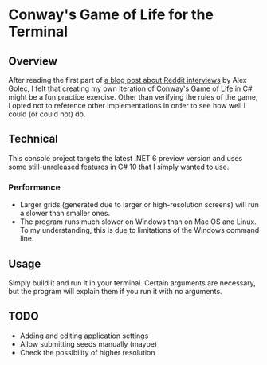 # Conway's Game of Life for the Terminal

## Overview

After reading the first part of [a blog post about Reddit interviews](https://alexgolec.dev/reddit-interview-problems-the-game-of-life/) by Alex Golec, I felt that creating my own iteration of [Conway's Game of Life](https://en.wikipedia.org/wiki/Conway%27s_Game_of_Life) in C# might be a fun practice exercise. Other than verifying the rules of the game, I opted not to reference other implementations in order to see how well I could (or could not) do.

## Technical

This console project targets the latest .NET 6 preview version and uses some still-unreleased features in C# 10 that I simply wanted to use.

### Performance

* Larger grids (generated due to larger or high-resolution screens) will run a slower than smaller ones.
* The program runs much slower on Windows than on Mac OS and Linux. To my understanding, this is due to limitations of the Windows command line.

## Usage

Simply build it and run it in your terminal. Certain arguments are necessary, but the program will explain them if you run it with no arguments.

## TODO

* Adding and editing application settings
* Allow submitting seeds manually (maybe)
* Check the possibility of higher resolution